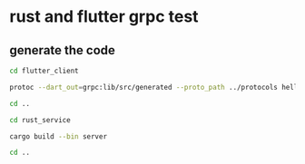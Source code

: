 # rust and flutter grpc test

## generate the code
```bash
cd flutter_client

protoc --dart_out=grpc:lib/src/generated --proto_path ../protocols helloworld.proto

cd ..
```

```bash
cd rust_service

cargo build --bin server

cd ..
```